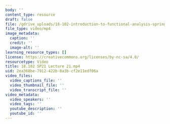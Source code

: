 ```yaml
---
body: ''
content_type: resource
draft: false
file: /gdrive_uploads/18-102-introduction-to-functional-analysis-spring-2021/1uwDxTWkcWHYfGBQS6vJ3AocSGDXIz4GJ/18102-sp21-lecture-21.mp4
file_type: video/mp4
image_metadata:
  caption: ''
  credit: ''
  image-alt: ''
learning_resource_types: []
license: https://creativecommons.org/licenses/by-nc-sa/4.0/
resourcetype: Video
title: 18.102 SP21 Lecture 21.mp4
uid: 2ea368be-7912-422b-8a3b-cf2e11edf06a
video_files:
  video_captions_file: ''
  video_thumbnail_file: ''
  video_transcript_file: ''
video_metadata:
  video_speakers: ''
  video_tags: ''
  youtube_description: ''
  youtube_id: ''
---
```


